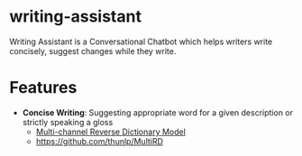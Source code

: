 # writing-assistant
Writing Assistant is a Conversational Chatbot which helps writers write concisely, suggest changes while they write.

# Features
* **Concise Writing**: Suggesting appropriate word for a given description or strictly speaking a gloss
  - [Multi-channel Reverse Dictionary Model](https://arxiv.org/abs/1912.08441)
  - https://github.com/thunlp/MultiRD
